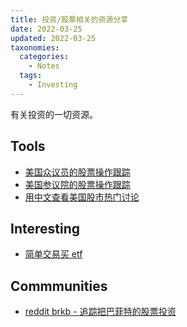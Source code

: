 ```yaml
---
title: 投资/股票相关的资源分享
date: 2022-03-25
updated: 2022-03-25
taxonomies:
  categories:
    - Notes
  tags:
    - Investing
---
```


有关投资的一切资源。

<!-- more -->

## Tools

- [美国众议员的股票操作跟踪](https://housestockwatcher.com/)
- [美国参议院的股票操作跟踪](https://senatestockwatcher.com/)
- [用中文查看美国股市热门讨论](https://stocks.buzzing.cc)

## Interesting

- [简单交易买 etf](https://github.com/KibaeKim/SectorTradingAlgorithm)

## Commmunities

- [reddit brkb - 追踪把巴菲特的股票投资](https://www.reddit.com/r/brkb/)
